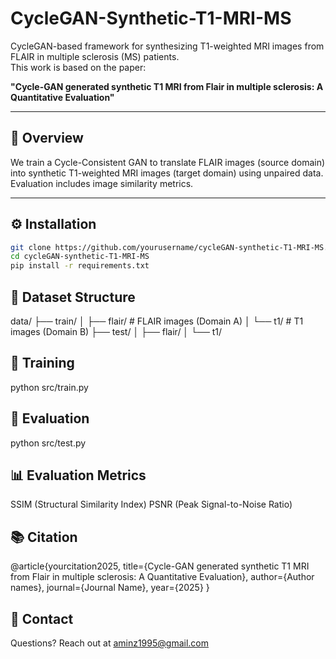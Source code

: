 # CycleGAN-Synthetic-T1-MRI-MS

CycleGAN-based framework for synthesizing T1-weighted MRI images from FLAIR in multiple sclerosis (MS) patients.  
This work is based on the paper:

**"Cycle-GAN generated synthetic T1 MRI from Flair in multiple sclerosis: A Quantitative Evaluation"**

---

## 🧠 Overview

We train a Cycle-Consistent GAN to translate FLAIR images (source domain) into synthetic T1-weighted MRI images (target domain) using unpaired data.  
Evaluation includes image similarity metrics.

---

## ⚙️ Installation

```bash
git clone https://github.com/yourusername/cycleGAN-synthetic-T1-MRI-MS.git
cd cycleGAN-synthetic-T1-MRI-MS
pip install -r requirements.txt
```

## 📂 Dataset Structure

data/
├── train/
│   ├── flair/        # FLAIR images (Domain A)
│   └── t1/           # T1 images (Domain B)
├── test/
│   ├── flair/
│   └── t1/


## 🚀 Training

python src/train.py

## 🧪 Evaluation

python src/test.py

## 📊 Evaluation Metrics

SSIM (Structural Similarity Index)
PSNR (Peak Signal-to-Noise Ratio)

## 📚 Citation

@article{yourcitation2025,
  title={Cycle-GAN generated synthetic T1 MRI from Flair in multiple sclerosis: A Quantitative Evaluation},
  author={Author names},
  journal={Journal Name},
  year={2025}
}

## 📧 Contact

Questions? Reach out at aminz1995@gmail.com

